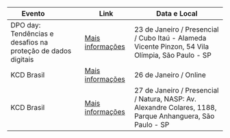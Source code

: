| **Evento&nbsp;&nbsp;&nbsp;&nbsp;&nbsp;&nbsp;&nbsp;&nbsp;&nbsp;&nbsp;&nbsp;&nbsp;**               | **Link**                                                | **Data e Local**
| ----------------- | ---------------------------------------------------------------- | ---------------------------------------------------------------- |
| DPO day: Tendências e desafios na proteção de dados digitais       | [Mais informações](https://www.sympla.com.br/evento/dpoday-2024/2170793) | 23 de Janeiro / Presencial / Cubo Itaú - Alameda Vicente Pinzon, 54 Vila Olímpia, São Paulo - SP | 
| KCD Brasil       | [Mais informações](https://community.cncf.io/kcd-brasil/) | 26 de Janeiro / Online | 
| KCD Brasil       | [Mais informações](https://community.cncf.io/kcd-brasil/) | 27 de Janeiro / Presencial / Natura, NASP: Av. Alexandre Colares, 1188, Parque Anhanguera, São Paulo - SP |




